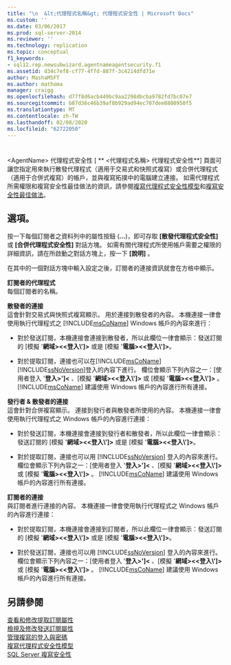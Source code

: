 ```yaml
---
title: "\n  &lt;代理程式名稱&gt; 代理程式安全性 | Microsoft Docs"
ms.custom: ''
ms.date: 03/06/2017
ms.prod: sql-server-2014
ms.reviewer: ''
ms.technology: replication
ms.topic: conceptual
f1_keywords:
- sql12.rep.newsubwizard.agentnameagentsecurity.f1
ms.assetid: d34c7ef8-cf77-4ffd-887f-3c4214dfd71e
author: MashaMSFT
ms.author: mathoma
manager: craigg
ms.openlocfilehash: d77f8d6acb449bc9aa2298dbcba9782fd7bc07e7
ms.sourcegitcommit: b87d36c46b39af8b929ad94ec707dee8800950f5
ms.translationtype: MT
ms.contentlocale: zh-TW
ms.lasthandoff: 02/08/2020
ms.locfileid: "62722050"
---
```

# <a name="ltagentnamegt-agent-security"></a>
  &lt;AgentName&gt; 代理程式安全性
  [ ** \<代理程式名稱> 代理程式安全性**] 頁面可讓您指定用來執行散發代理程式（適用于交易式和快照式複寫）或合併代理程式（適用于合併式複寫）的帳戶，並與複寫拓撲中的電腦建立連接。 如需代理程式所需權限和複寫安全性最佳做法的資訊，請參閱[複寫代理程式安全性模型](security/replication-agent-security-model.md)和[複寫安全性最佳做法](security/replication-security-best-practices.md)。  
  
## <a name="options"></a>選項。  
 按一下每個訂閱者之資料列中的屬性按鈕 (**...**)，即可存取 **[散發代理程式安全性]** 或 **[合併代理程式安全性]** 對話方塊。 如需有關代理程式所使用帳戶需要之權限的詳細資訊，請在所啟動之對話方塊上，按一下 **[說明]** 。  
  
 在其中的一個對話方塊中輸入設定之後，訂閱者的連接資訊就會在方格中顯示。  
  
 **訂閱者的代理程式**  
 每個訂閱者的名稱。  
  
 **散發者的連接**  
 這會針對交易式與快照式複寫顯示。 用於連接到散發者的內容。 本機連接一律會使用執行代理程式之 [!INCLUDE[msCoName](../../includes/msconame-md.md)] Windows 帳戶的內容來進行：  
  
-   對於發送訂閱，本機連接會連接到散發者，所以此欄位一律會顯示：發送訂閱的 [模擬 '**網域>\<<登入\\']\>** 或是 [模擬 '**電腦>\<<登入\\']\>**。  
  
-   對於提取訂閱，連接也可以在[!INCLUDE[msCoName](../../includes/msconame-md.md)] [!INCLUDE[ssNoVersion](../../includes/ssnoversion-md.md)]登入的內容下進行。 欄位會顯示下列內容之一：[使用者登入 '**登入>']\<** 、[模擬 '**網域>\<<登入\\']\>** 或 [模擬 '**電腦>\<<登入\\']\>** 。 [!INCLUDE[msCoName](../../includes/msconame-md.md)] 建議使用 Windows 帳戶的內容進行所有連接。  
  
 **發行者 & 散發者的連接**  
 這會針對合併複寫顯示。 連接到發行者與散發者所使用的內容。 本機連接一律會使用執行代理程式之 Windows 帳戶的內容進行連接：  
  
-   對於發送訂閱，本機連接會連接到發行者和散發者，所以此欄位一律會顯示：發送訂閱的 [模擬 '**網域>\<<登入\\']\>** 或是 [模擬 '**電腦>\<<登入\\']\>**。  
  
-   對於提取訂閱，連接也可以用 [!INCLUDE[ssNoVersion](../../includes/ssnoversion-md.md)] 登入的內容來進行。 欄位會顯示下列內容之一：[使用者登入 '**登入>']\<** 、[模擬 '**網域>\<<登入\\']\>** 或 [模擬 '**電腦>\<<登入\\']\>** 。 [!INCLUDE[msCoName](../../includes/msconame-md.md)] 建議使用 Windows 帳戶的內容進行所有連接。  
  
 **訂閱者的連接**  
 與訂閱者進行連接的內容。 本機連接一律會使用執行代理程式之 Windows 帳戶的內容進行連接：  
  
-   對於提取訂閱，本機連接會連接到訂閱者，所以此欄位一律會顯示：發送訂閱的 [模擬 '**網域>\<<登入\\']\>** 或是 [模擬 '**電腦>\<<登入\\']\>**。  
  
-   對於發送訂閱，連接也可以用 [!INCLUDE[ssNoVersion](../../includes/ssnoversion-md.md)] 登入的內容來進行。 欄位會顯示下列內容之一：[使用者登入 '**登入>']\<** 、[模擬 '**網域>\<<登入\\']\>** 或 [模擬 '**電腦>\<<登入\\']\>** 。 [!INCLUDE[msCoName](../../includes/msconame-md.md)] 建議使用 Windows 帳戶的內容進行所有連接。  
  
## <a name="see-also"></a>另請參閱  
 [查看和修改提取訂閱屬性](view-and-modify-pull-subscription-properties.md)   
 [檢視及修改發送訂閱屬性](view-and-modify-push-subscription-properties.md)   
 [管理複寫的登入與密碼](security/identity-and-access-control-replication.md#manage-logins-and-passwords-in-replication)   
 [複寫代理程式安全性模型](security/replication-agent-security-model.md)   
 [SQL Server 複寫安全性](security/view-and-modify-replication-security-settings.md)  
  
  
